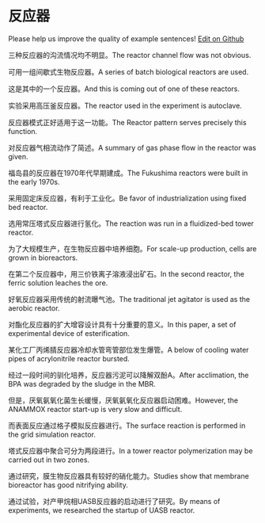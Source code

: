 # 反应器

Please help us improve the quality of example sentences! [Edit on Github](https://github.com/jiyushe/jiyu-example-sentence-source/blob/main/chinese/fanyingqi.md)

<p><span class="chinese">三种反应器的沟流情况均不明显。</span><span class="english">The reactor channel flow was not obvious.</span></p>

<p><span class="chinese">可用一组间歇式生物反应器。</span><span class="english">A series of batch biological reactors are used.</span></p>

<p><span class="chinese">这是其中的一个反应器。</span><span class="english">And this is coming out of one of these reactors.</span></p>

<p><span class="chinese">实验采用高压釜反应器。</span><span class="english">The reactor used in the experiment is autoclave.</span></p>

<p><span class="chinese">反应器模式正好适用于这一功能。</span><span class="english">The Reactor pattern serves precisely this function.</span></p>

<p><span class="chinese">对反应器气相流动作了简述。</span><span class="english">A summary of gas phase flow in the reactor was given.</span></p>

<p><span class="chinese">福岛县的反应器在1970年代早期建成。</span><span class="english">The Fukushima reactors were built in the early 1970s.</span></p>

<p><span class="chinese">采用固定床反应器，有利于工业化。</span><span class="english">Be favor of industrialization using fixed bed reactor.</span></p>

<p><span class="chinese">选用常压塔式反应器进行氢化。</span><span class="english">The reaction was run in a fluidized-bed tower reactor.</span></p>

<p><span class="chinese">为了大规模生产，在生物反应器中培养细胞。</span><span class="english">For scale-up production, cells are grown in bioreactors.</span></p>

<p><span class="chinese">在第二个反应器中，用三价铁离子溶液浸出矿石。</span><span class="english">In the second reactor, the ferric solution leaches the ore.</span></p>

<p><span class="chinese">好氧反应器采用传统的射流曝气池。</span><span class="english">The traditional jet agitator is used as the aerobic reactor.</span></p>

<p><span class="chinese">对酯化反应器的扩大增容设计具有十分重要的意义。</span><span class="english">In this paper, a set of experimental device of esterification.</span></p>

<p><span class="chinese">某化工厂丙烯腈反应器冷却水管弯管部位发生爆管。</span><span class="english">A below of cooling water pipes of acrylonitrile reactor bursted.</span></p>

<p><span class="chinese">经过一段时间的驯化培养，反应器污泥可以降解双酚A。</span><span class="english">After acclimation, the BPA was degraded by the sludge in the MBR.</span></p>

<p><span class="chinese">但是，厌氧氨氧化菌生长缓慢，厌氧氨氧化反应器启动困难。</span><span class="english">However, the ANAMMOX reactor start-up is very slow and difficult.</span></p>

<p><span class="chinese">而表面反应通过格子模拟反应器进行。</span><span class="english">The surface reaction is performed in the grid simulation reactor.</span></p>

<p><span class="chinese">塔式反应器中聚合可分为两段进行。</span><span class="english">In a tower reactor polymerization may be carried out in two zones.</span></p>

<p><span class="chinese">通过研究，膜生物反应器具有较好的硝化能力。</span><span class="english">Studies show that membrane bioreactor has good nitrifying ability.</span></p>

<p><span class="chinese">通过试验，对产甲烷相UASB反应器的启动进行了研究。</span><span class="english">By means of experiments, we researched the startup of UASB reactor.</span></p>

